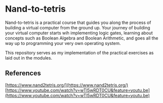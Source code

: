 # Nand-to-tetris

Nand-to-tetris is a practical course that guides you along the process of building a virtual computer from the ground up.
Your journey of building your virtual computer starts wih implementing logic gates, learning about concepts such as Boolean Algebra and Boolean Arithmetic, and goes all the way up to programming your very own operating system.

This repository serves as my implementation of the practical exercises as laid out in the modules.

## References

[https://www.nand2tetris.org/](https://www.nand2tetris.org/)  
[https://www.youtube.com/watch?v=wTl5wRDT0CU&feature=youtu.be](https://www.youtube.com/watch?v=wTl5wRDT0CU&feature=youtu.be)
